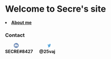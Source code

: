 
# Welcome to Secre's site
<p>
<li><a href="aboutme.html"><strong>About me</strong></a></li>

### Contact
<p>
&emsp;&emsp;<img src="discord logo.png" alt="Discord" style="width:16px;height:16px;" > 
&emsp;&emsp;&emsp;&emsp;&emsp;&emsp;
<img src="twitterlogo.jpg" alt="Twitter" style="width:16px;height:16px;" >
<br><strong> SECRE#8427 &emsp; @25vaj</strong>
</p>
